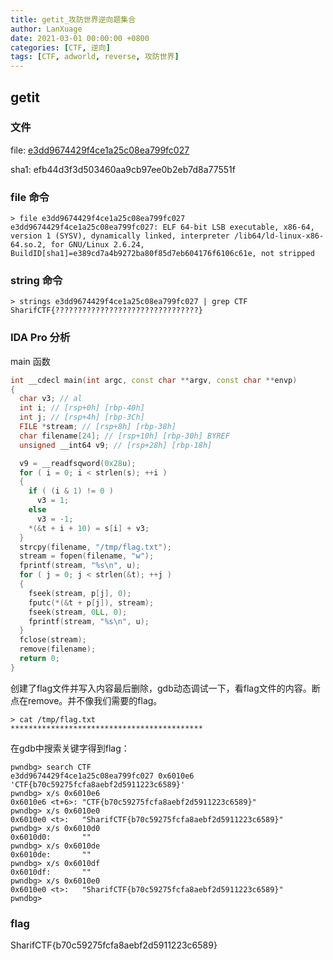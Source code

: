 ```yaml
---
title: getit_攻防世界逆向题集合
author: LanXuage
date: 2021-03-01 00:00:00 +0800
categories: [CTF, 逆向]
tags: [CTF, adworld, reverse, 攻防世界]
---
```

## getit

### 文件

file: [e3dd9674429f4ce1a25c08ea799fc027](http://198.74.121.179/adworld/reverse/e3dd9674429f4ce1a25c08ea799fc027)

sha1: efb44d3f3d503460aa9cb97ee0b2eb7d8a77551f

### file 命令

```shell
> file e3dd9674429f4ce1a25c08ea799fc027
e3dd9674429f4ce1a25c08ea799fc027: ELF 64-bit LSB executable, x86-64, version 1 (SYSV), dynamically linked, interpreter /lib64/ld-linux-x86-64.so.2, for GNU/Linux 2.6.24, BuildID[sha1]=e389cd7a4b9272ba80f85d7eb604176f6106c61e, not stripped
```

### string 命令

```shell
> strings e3dd9674429f4ce1a25c08ea799fc027 | grep CTF
SharifCTF{????????????????????????????????}
```

### IDA Pro 分析

main 函数

```cpp
int __cdecl main(int argc, const char **argv, const char **envp)
{
  char v3; // al
  int i; // [rsp+0h] [rbp-40h]
  int j; // [rsp+4h] [rbp-3Ch]
  FILE *stream; // [rsp+8h] [rbp-38h]
  char filename[24]; // [rsp+10h] [rbp-30h] BYREF
  unsigned __int64 v9; // [rsp+28h] [rbp-18h]

  v9 = __readfsqword(0x28u);
  for ( i = 0; i < strlen(s); ++i )
  {
    if ( (i & 1) != 0 )
      v3 = 1;
    else
      v3 = -1;
    *(&t + i + 10) = s[i] + v3;
  }
  strcpy(filename, "/tmp/flag.txt");
  stream = fopen(filename, "w");
  fprintf(stream, "%s\n", u);
  for ( j = 0; j < strlen(&t); ++j )
  {
    fseek(stream, p[j], 0);
    fputc(*(&t + p[j]), stream);
    fseek(stream, 0LL, 0);
    fprintf(stream, "%s\n", u);
  }
  fclose(stream);
  remove(filename);
  return 0;
}
```

创建了flag文件并写入内容最后删除，gdb动态调试一下，看flag文件的内容。断点在remove。并不像我们需要的flag。

```shell
> cat /tmp/flag.txt
*******************************************
```

在gdb中搜索关键字得到flag：

```shell
pwndbg> search CTF
e3dd9674429f4ce1a25c08ea799fc027 0x6010e6 'CTF{b70c59275fcfa8aebf2d5911223c6589}'
pwndbg> x/s 0x6010e6
0x6010e6 <t+6>: "CTF{b70c59275fcfa8aebf2d5911223c6589}"
pwndbg> x/s 0x6010e0
0x6010e0 <t>:   "SharifCTF{b70c59275fcfa8aebf2d5911223c6589}"
pwndbg> x/s 0x6010d0
0x6010d0:       ""
pwndbg> x/s 0x6010de
0x6010de:       ""
pwndbg> x/s 0x6010df
0x6010df:       ""
pwndbg> x/s 0x6010e0
0x6010e0 <t>:   "SharifCTF{b70c59275fcfa8aebf2d5911223c6589}"
pwndbg>
```

### flag

SharifCTF{b70c59275fcfa8aebf2d5911223c6589}
